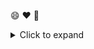 :smile:
:heart:
:rocket:
<details>
  <summary>Click to expand</summary>

  Hidden content goes here.
</details>
